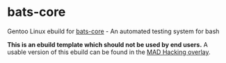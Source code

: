 # bats-core
Gentoo Linux ebuild for [bats-core](https://github.com/bats-core/bats-core) - An automated testing system for bash

**This is an ebuild template which should not be used by end users.** A usable version of this ebuild can
be found in the [MAD Hacking overlay](https://github.com/MADhacking/overlay).
